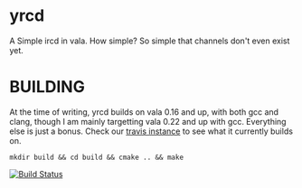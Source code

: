 yrcd
====
A Simple ircd in vala. How simple? So simple that channels don't even exist yet.


BUILDING
========
At the time of writing, yrcd builds on vala 0.16 and up, with both gcc and clang, though I am mainly targetting vala 0.22 and up with gcc. Everything else is just a bonus. Check our [travis instance](https://travis-ci.org/blasphemy/yrcd) to see what it currently builds on.

```mkdir build && cd build && cmake .. && make```


[![Build Status](https://travis-ci.org/blasphemy/yrcd.svg?branch=master)](https://travis-ci.org/blasphemy/yrcd)
